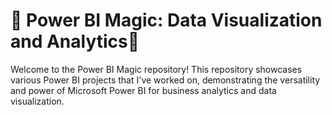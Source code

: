 # 🌟 Power BI Magic: Data Visualization and Analytics🌟
Welcome to the Power BI Magic repository! This repository showcases various Power BI projects that I've worked on, demonstrating the versatility and power of Microsoft Power BI for business analytics and data visualization.
